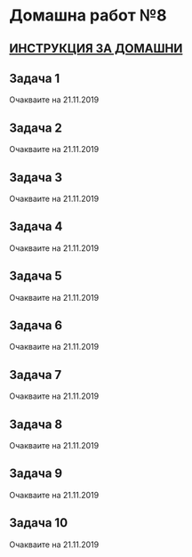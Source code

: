 # Домашна работ №8

## [ИНСТРУКЦИЯ ЗА ДОМАШНИ](HomeWork/README.md)

## Задача 1

Очакваите на 21.11.2019

## Задача 2

Очакваите на 21.11.2019

## Задача 3

Очакваите на 21.11.2019

## Задача 4

Очакваите на 21.11.2019

## Задача 5

Очакваите на 21.11.2019

## Задача 6

Очакваите на 21.11.2019

## Задача 7

Очакваите на 21.11.2019

## Задача 8

Очакваите на 21.11.2019

## Задача 9

Очакваите на 21.11.2019

## Задача 10

Очакваите на 21.11.2019
